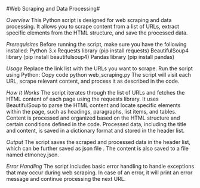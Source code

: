 #Web Scraping and Data Processing#


*Overview* 
This Python script is designed for web scraping and data processing. It allows you to scrape content from a list of URLs, extract specific elements from the HTML structure, and save the processed data.

*Prerequisites*
Before running the script, make sure you have the following installed:
Python 3.x
Requests library (pip install requests)
BeautifulSoup4 library (pip install beautifulsoup4)
Pandas library (pip install pandas)

*Usage*
Replace the link list with the URLs you want to scrape.
Run the script using Python:
Copy code
python web_scraping.py
The script will visit each URL, scrape relevant content, and process it as described in the code.

*How It Works*
The script iterates through the list of URLs and fetches the HTML content of each page using the requests library.
It uses BeautifulSoup to parse the HTML content and locate specific elements within the page, such as headings, paragraphs, list items, and tables.
Content is processed and organized based on the HTML structure and certain conditions defined in the code.
Processed data, including the title and content, is saved in a dictionary format and stored in the header list.

*Output*
The script saves the scraped and processed data in the header list, which can be further saved as json file . The content is also saved to a file named etmoney.json.

*Error Handling*
The script includes basic error handling to handle exceptions that may occur during web scraping. In case of an error, it will print an error message and continue processing the next URL.
